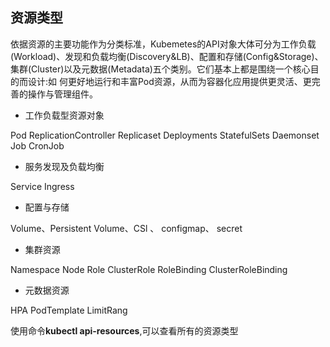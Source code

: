 ## 资源类型

依据资源的主要功能作为分类标准，Kubemetes的API对象大体可分为工作负载\(Workload\)、发现和负载均衡\(Discovery&LB\)、配置和存储\(Config&Storage\)、集群\(Cluster\)以及元数据\(Metadata\)五个类别。它们基本上都是围绕一个核心目的而设计:如 何更好地运行和丰富Pod资源，从而为容器化应用提供更灵活、更完善的操作与管理组件。

* 工作负载型资源对象    

Pod  ReplicationController Replicaset  Deployments StatefulSets Daemonset Job CronJob

* 服务发现及负载均衡     

Service  Ingress

* 配置与存储    

Volume、Persistent Volume、CSl 、 configmap、  secret

* 集群资源    

Namespace Node Role ClusterRole  RoleBinding  ClusterRoleBinding

* 元数据资源    

HPA PodTemplate LimitRang

使用命令**kubectl api-resources**,可以查看所有的资源类型



